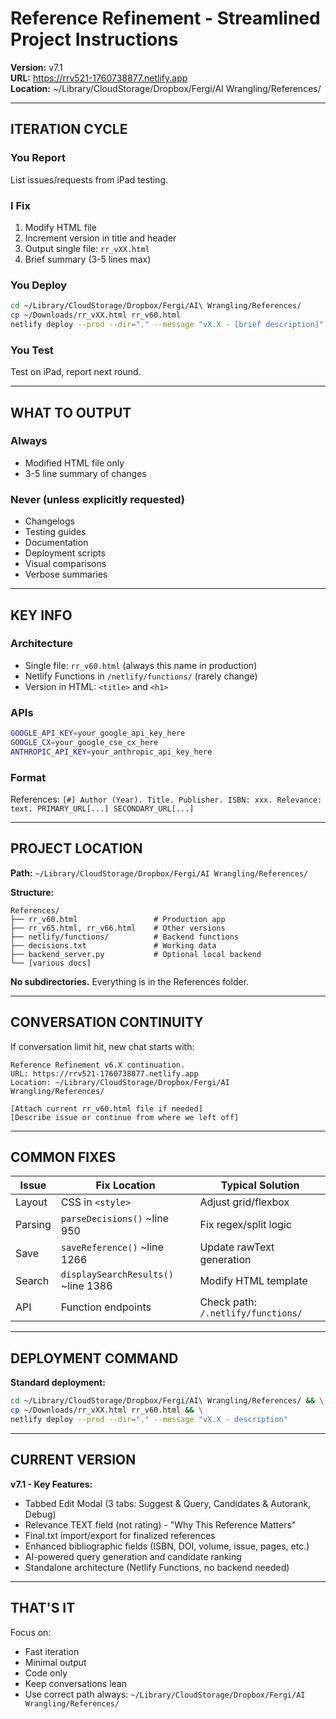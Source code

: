 # Reference Refinement - Streamlined Project Instructions

**Version:** v7.1  
**URL:** https://rrv521-1760738877.netlify.app  
**Location:** ~/Library/CloudStorage/Dropbox/Fergi/AI Wrangling/References/

---

## ITERATION CYCLE

### You Report
List issues/requests from iPad testing.

### I Fix
1. Modify HTML file
2. Increment version in title and header
3. Output single file: `rr_vXX.html`
4. Brief summary (3-5 lines max)

### You Deploy
```bash
cd ~/Library/CloudStorage/Dropbox/Fergi/AI\ Wrangling/References/
cp ~/Downloads/rr_vXX.html rr_v60.html
netlify deploy --prod --dir="." --message "vX.X - [brief description]"
```

### You Test
Test on iPad, report next round.

---

## WHAT TO OUTPUT

### Always
- Modified HTML file only
- 3-5 line summary of changes

### Never (unless explicitly requested)
- Changelogs
- Testing guides  
- Documentation
- Deployment scripts
- Visual comparisons
- Verbose summaries

---

## KEY INFO

### Architecture
- Single file: `rr_v60.html` (always this name in production)
- Netlify Functions in `/netlify/functions/` (rarely change)
- Version in HTML: `<title>` and `<h1>`

### APIs
```bash
GOOGLE_API_KEY=your_google_api_key_here
GOOGLE_CX=your_google_cse_cx_here
ANTHROPIC_API_KEY=your_anthropic_api_key_here
```

### Format
References: `[#] Author (Year). Title. Publisher. ISBN: xxx. Relevance: text. PRIMARY_URL[...] SECONDARY_URL[...]`

---

## PROJECT LOCATION

**Path:** `~/Library/CloudStorage/Dropbox/Fergi/AI Wrangling/References/`

**Structure:**
```
References/
├── rr_v60.html                 # Production app
├── rr_v65.html, rr_v66.html    # Other versions
├── netlify/functions/          # Backend functions
├── decisions.txt               # Working data
├── backend_server.py           # Optional local backend
└── [various docs]
```

**No subdirectories.** Everything is in the References folder.

---

## CONVERSATION CONTINUITY

If conversation limit hit, new chat starts with:

```
Reference Refinement v6.X continuation.
URL: https://rrv521-1760738877.netlify.app
Location: ~/Library/CloudStorage/Dropbox/Fergi/AI Wrangling/References/

[Attach current rr_v60.html file if needed]
[Describe issue or continue from where we left off]
```

---

## COMMON FIXES

| Issue | Fix Location | Typical Solution |
|-------|--------------|------------------|
| Layout | CSS in `<style>` | Adjust grid/flexbox |
| Parsing | `parseDecisions()` ~line 950 | Fix regex/split logic |
| Save | `saveReference()` ~line 1266 | Update rawText generation |
| Search | `displaySearchResults()` ~line 1386 | Modify HTML template |
| API | Function endpoints | Check path: `/.netlify/functions/` |

---

## DEPLOYMENT COMMAND

**Standard deployment:**
```bash
cd ~/Library/CloudStorage/Dropbox/Fergi/AI\ Wrangling/References/ && \
cp ~/Downloads/rr_vXX.html rr_v60.html && \
netlify deploy --prod --dir="." --message "vX.X - description"
```

---

## CURRENT VERSION

**v7.1 - Key Features:**
- Tabbed Edit Modal (3 tabs: Suggest & Query, Candidates & Autorank, Debug)
- Relevance TEXT field (not rating) - "Why This Reference Matters"
- Final.txt import/export for finalized references
- Enhanced bibliographic fields (ISBN, DOI, volume, issue, pages, etc.)
- AI-powered query generation and candidate ranking
- Standalone architecture (Netlify Functions, no backend needed)

---

## THAT'S IT

Focus on:
- Fast iteration
- Minimal output
- Code only
- Keep conversations lean
- Use correct path always: `~/Library/CloudStorage/Dropbox/Fergi/AI Wrangling/References/`

